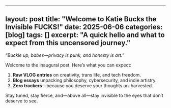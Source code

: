 <!-- _posts/2025-06-06-welcome.md -->
---
layout: post
title: "Welcome to Katie Bucks the Invisible FUCKS!"
date: 2025-06-06
categories: [blog]
tags: []
excerpt: "A quick hello and what to expect from this uncensored journey."
---

*“Buckle up, babes—privacy is punk, and honesty is art.”*

Welcome to the inaugural post. Here’s what you can expect:

1. **Raw VLOG entries** on creativity, trans life, and tech freedom.  
2. **Blog essays** unpacking philosophy, cybersecurity, and indie artistry.  
3. **Zero trackers**—because you deserve your thoughts un-harvested.

Stay tuned, stay fierce, and—above all—stay invisible to the eyes that don’t deserve to see.